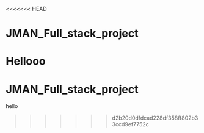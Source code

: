 <<<<<<< HEAD
# JMAN_Full_stack_project

Hellooo
=======
# JMAN_Full_stack_project 
hello
>>>>>>> d2b20d0dfdcad228df358ff802b33ccd9ef7752c
